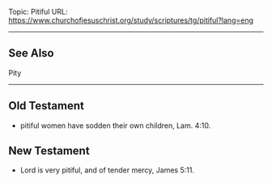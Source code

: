 Topic: Pitiful
URL: https://www.churchofjesuschrist.org/study/scriptures/tg/pitiful?lang=eng

---

## See Also

Pity

---

## Old Testament

- pitiful women have sodden their own children, Lam. 4:10.

## New Testament

- Lord is very pitiful, and of tender mercy, James 5:11.

